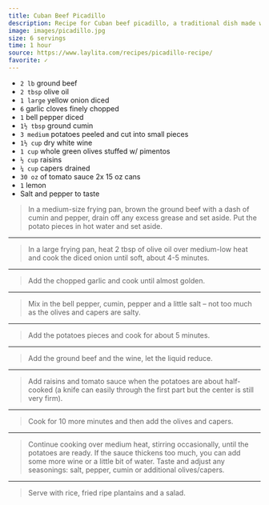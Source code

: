 ```yaml
---
title: Cuban Beef Picadillo
description: Recipe for Cuban beef picadillo, a traditional dish made with ground beef, potatoes, onions, garlic, cumin, bell peppers, white wine, tomato sauce, raisins, olives and capers.
image: images/picadillo.jpg
size: 6 servings
time: 1 hour
source: https://www.laylita.com/recipes/picadillo-recipe/
favorite: ✓
---
```

* `2 lb` ground beef
* `2 tbsp` olive oil
* `1 large` yellow onion diced
* `6` garlic cloves finely chopped
* `1` bell pepper diced
* `1½ tbsp` ground cumin
* `3 medium` potatoes peeled and cut into small pieces
* `1½ cup` dry white wine
* `1 cup` whole green olives stuffed w/ pimentos
* `½ cup` raisins
* `¼ cup` capers drained
* `30 oz` of tomato sauce 2x 15 oz cans
* `1` lemon
* Salt and pepper to taste

> In a medium-size frying pan, brown the ground beef with a dash of cumin and pepper, drain off any excess grease and set aside. Put the potato pieces in hot water and set aside.

---

> In a large frying pan, heat 2 tbsp of olive oil over medium-low heat and cook the diced onion until soft, about 4-5 minutes.

---

> Add the chopped garlic and cook until almost golden.

---

> Mix in the bell pepper, cumin, pepper and a little salt – not too much as the olives and capers are salty.

---

> Add the potatoes pieces and cook for about 5 minutes.

---

> Add the ground beef and the wine, let the liquid reduce.

---

> Add raisins and tomato sauce when the potatoes are about half-cooked (a knife can easily through the first part but the center is still very firm).

---

> Cook for 10 more minutes and then add the olives and capers.

---

> Continue cooking over medium heat, stirring occasionally, until the potatoes are ready. If the sauce thickens too much, you can add some more wine or a little bit of water. Taste and adjust any seasonings: salt, pepper, cumin or additional olives/capers.

---

> Serve with rice, fried ripe plantains and a salad.
